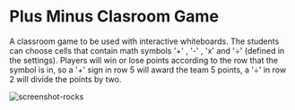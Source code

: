 # Plus Minus Clasroom Game

A classroom game to be used with interactive whiteboards. The students can choose cells that contain math symbols '+' , '-' , 'x' and '÷' (defined in the settings).
Players will win or lose points according to the row that the symbol is in, so a '+' sign in row 5 will award the team 5 points, a '÷' in row 2 will divide the points by two.

![screenshot-rocks](https://user-images.githubusercontent.com/65225269/201843281-a6097e8c-7d12-4e2a-ac5d-73cc804a61b6.png)
